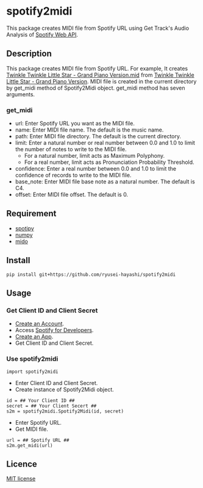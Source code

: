 # spotify2midi
This package creates MIDI file from Spotify URL using Get Track's Audio Analysis of [Spotify Web API](https://developer.spotify.com/documentation/web-api).

## Description
This package creates MIDI file from Spotify URL. For example, It creates [Twinkle Twinkle Little Star - Grand Piano Version.mid]() from [Twinkle Twinkle Little Star - Grand Piano Version](https://open.spotify.com/track/5Yx45WDFNYLFwj3pjtvfJ6). MIDI file is created in the current directory by get_midi method of Spotify2Midi object. get_midi method has seven arguments.

### get_midi
* url: Enter Spotify URL you want as the MIDI file.
* name: Enter MIDI file name. The default is the music name.
* path: Enter MIDI file directory. The default is the current directory.
* limit: Enter a natural number or real number between 0.0 and 1.0 to limit the number of notes to write to the MIDI file.
  * For a natural number, limit acts as Maximum Polyphony.
  * For a real number, limit acts as Pronunciation Probability Threshold.
* confidence: Enter a real number between 0.0 and 1.0 to limit the confidence of records to write to the MIDI file.
* base_note: Enter MIDI file base note as a natural number. The default is C4.
* offset: Enter MIDI file offset. The default is 0.

## Requirement
* [spotipy](https://spotipy.readthedocs.io)
* [numpy](https://numpy.org)
* [mido](https://mido.readthedocs.io)

## Install
```
pip install git+https://github.com/ryusei-hayashi/spotify2midi
```

## Usage
### Get Client ID and Client Secret
* [Create an Account](https://www.spotify.com/us/signup).
* Access [Spotify for Developers](https://developer.spotify.com/dashboard).
* [Create an App](https://developer.spotify.com/dashboard/create).
* Get Client ID and Client Secret.

### Use spotify2midi
```
import spotify2midi
```
* Enter Client ID and Client Secret.
* Create instance of Spotify2Midi object.
```
id = ## Your Client ID ##
secret = ## Your Client Secert ##
s2m = spotify2midi.Spotify2Midi(id, secret)
```
* Enter Spotify URL.
* Get MIDI file.
```
url = ## Spotify URL ##
s2m.get_midi(url)
```

## Licence
[MIT license](https://en.wikipedia.org/wiki/MIT_License)
